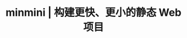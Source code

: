 ---
layout: home

title: "minmini | 构建更快、更小的静态 Web 项目"
titleTemplate: false

hero:
  name: "minmini"
  text: "构建更快、更小的静态 Web 项目"
  tagline: "适用于静态文件的源码最小化压缩器"
  actions:
    - theme: brand
      text: 关于 minmini
      link: ./docs/
    - theme: alt
      text: 快速开始
      link: ./docs/start/
    - theme: alt
      text: 配置项
      link: ./docs/config/

features:
  - icon: 📦
    title: 类似打包器
    details: 将开发的 Web 资产逐个压缩并最终得到相同的路径。
  - icon: 🚀
    title: 零配置开始
    details: 可立即从合适的默认配置获得适用于生产的缩小版本。
  - icon: 🛠️
    title: 更好的支持
    details: 除了 HTML/CSS/JS，还支持其它适用于 Web 的文件。
  - icon: 🔧
    title: 易于集成
    details: 可在构建流程最后使用 minmini 执行一次独立的代码压缩过程。
---